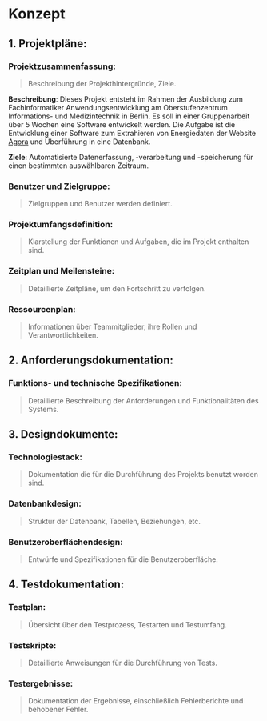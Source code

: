 # Konzept
## 1. Projektpläne:
### Projektzusammenfassung: 
> Beschreibung der Projekthintergründe, Ziele.

**Beschreibung**: Dieses Projekt entsteht im Rahmen der Ausbildung zum Fachinformatiker Anwendungsentwicklung am Oberstufenzentrum Informations- und Medizintechnik in Berlin. Es soll in einer Gruppenarbeit über 5 Wochen eine Software entwickelt werden. Die Aufgabe ist die Entwicklung einer Software zum Extrahieren von Energiedaten der Website [Agora](https://www.agora-energiewende.de/service/agorameter/) und Überführung in eine Datenbank.

**Ziele**: Automatisierte Datenerfassung, -verarbeitung und -speicherung für einen bestimmten auswählbaren Zeitraum.

### Benutzer und Zielgruppe:
> Zielgruppen und Benutzer werden definiert.

### Projektumfangsdefinition: 
> Klarstellung der Funktionen und Aufgaben, die im Projekt enthalten sind.

### Zeitplan und Meilensteine: 
> Detaillierte Zeitpläne, um den Fortschritt zu verfolgen.

### Ressourcenplan: 
> Informationen über Teammitglieder, ihre Rollen und Verantwortlichkeiten.


## 2. Anforderungsdokumentation:
### Funktions- und technische Spezifikationen: 
> Detaillierte Beschreibung der Anforderungen und Funktionalitäten des Systems.


## 3. Designdokumente:
### Technologiestack: 
> Dokumentation die für die Durchführung des Projekts benutzt worden sind.

### Datenbankdesign: 
> Struktur der Datenbank, Tabellen, Beziehungen, etc.

### Benutzeroberflächendesign: 
> Entwürfe und Spezifikationen für die Benutzeroberfläche.


## 4. Testdokumentation:
### Testplan: 
> Übersicht über den Testprozess, Testarten und Testumfang.

### Testskripte: 
> Detaillierte Anweisungen für die Durchführung von Tests.

### Testergebnisse: 
> Dokumentation der Ergebnisse, einschließlich Fehlerberichte und behobener Fehler.

